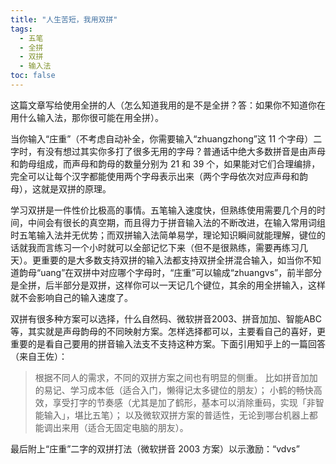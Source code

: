 ```yaml
---
title: "人生苦短，我用双拼"
tags:
  - 五笔
  - 全拼
  - 双拼
  - 输入法
toc: false
---
```


这篇文章写给使用全拼的人（怎么知道我用的是不是全拼？答：如果你不知道你在用什么输入法，那你很可能在用全拼）。

当你输入“庄重”（不考虑自动补全，你需要输入“zhuangzhong”这 11 个字母）二字时，有没有想过其实你多打了很多无用的字母？普通话中绝大多数拼音是由声母和韵母组成，而声母和韵母的数量分别为 21 和 39 个，如果能对它们合理编排，完全可以让每个汉字都能使用两个字母表示出来（两个字母依次对应声母和韵母），这就是双拼的原理。

学习双拼是一件性价比极高的事情。五笔输入速度快，但熟练使用需要几个月的时间，中间会有很长的真空期，而且得力于拼音输入法的不断改进，在输入常用词组时五笔输入法并无优势；而双拼输入法简单易学，理论知识瞬间就能理解，键位的话就我而言练习一个小时就可以全部记忆下来（但不是很熟练，需要再练习几天）。更重要的是大多数支持双拼的输入法都支持双拼全拼混合输入，如当你不知道韵母“uang”在双拼中对应哪个字母时，“庄重”可以输成“zhuangvs”，前半部分是全拼，后半部分是双拼，这样你可以一天记几个键位，其余的用全拼输入，这样就不会影响自己的输入速度了。

<!-- more -->

双拼有很多种方案可以选择，什么自然码、微软拼音2003、拼音加加、智能ABC等，其实就是声母韵母的不同映射方案。怎样选择都可以，主要看自己的喜好，更重要的是看自己要用的拼音输入法支不支持这种方案。下面引用知乎上的一篇回答（来自王佐）：

> 根据不同人的需求，不同的双拼方案之间也有明显的侧重。
> 比如拼音加加的易记、学习成本低（适合入门，懒得记太多键位的朋友）；
> 小鹤的畅快高效，享受打字的节奏感（尤其是加了鹤形，基本可以消除重码，实现「非智能输入」，堪比五笔）；
> 以及微软双拼方案的普适性，无论到哪台机器上都能调出来用（适合无固定电脑的朋友）。

最后附上“庄重”二字的双拼打法（微软拼音 2003 方案）以示激励：“vdvs”
